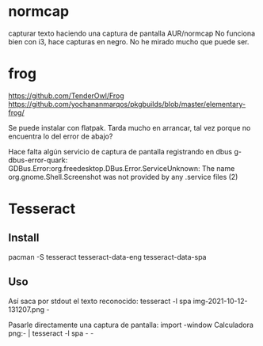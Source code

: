 # normcap
capturar texto haciendo una captura de pantalla
AUR/normcap
No funciona bien con i3, hace capturas en negro.
No he mirado mucho que puede ser.

# frog
https://github.com/TenderOwl/Frog
https://github.com/yochananmarqos/pkgbuilds/blob/master/elementary-frog/

Se puede instalar con flatpak.
Tarda mucho en arrancar, tal vez porque no encuentra lo del error de abajo?

Hace falta algún servicio de captura de pantalla registrando en dbus
g-dbus-error-quark: GDBus.Error:org.freedesktop.DBus.Error.ServiceUnknown: The name org.gnome.Shell.Screenshot was not provided by any .service files (2)


# Tesseract
## Install
pacman -S tesseract tesseract-data-eng tesseract-data-spa

## Uso
Así saca por stdout el texto reconocido:
tesseract -l spa img-2021-10-12-131207.png -

Pasarle directamente una captura de pantalla:
import -window Calculadora png:- | tesseract -l spa - -
